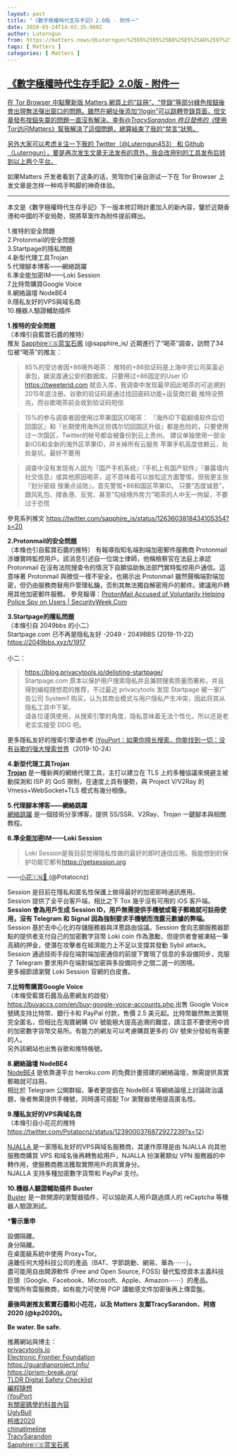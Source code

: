 ```yaml
---
layout: post
title: "《數字極權時代生存手記》2.0版 - 附件一"
date: 2020-05-24T14:03:35.000Z
author: Luterngun
from: https://matters.news/@Luterngun/%25E6%2595%25B8%25E5%25AD%2597%25E6%25A5%25B5%25E6%25AC%258A%25E6%2599%2582%25E4%25BB%25A3%25E7%2594%259F%25E5%25AD%2598%25E6%2589%258B%25E8%25A8%2598-2-0%25E7%2589%2588-%25E9%2599%2584%25E4%25BB%25B6%25E4%25B8%2580-bafyreick62zzimjgjogwn4rsv73jb7mivzlpu4jgj5l7ftqotakzqaylqq
tags: [ Matters ]
categories: [ Matters ]
---
```

<!--1590329015000-->
[《數字極權時代生存手記》2.0版 - 附件一](https://matters.news/@Luterngun/%25E6%2595%25B8%25E5%25AD%2597%25E6%25A5%25B5%25E6%25AC%258A%25E6%2599%2582%25E4%25BB%25A3%25E7%2594%259F%25E5%25AD%2598%25E6%2589%258B%25E8%25A8%2598-2-0%25E7%2589%2588-%25E9%2599%2584%25E4%25BB%25B6%25E4%25B8%2580-bafyreick62zzimjgjogwn4rsv73jb7mivzlpu4jgj5l7ftqotakzqaylqq)
------

<div>
<p><u>在 Tor Browser 中點擊新版 Matters 網頁上的“註冊”、“登錄”等部分綠色按鈕後會出現無法彈出窗口的問題。雖然在網址後添加“/login”可以跳轉登錄頁面，但文章發布按鈕失靈的問題一直沒有解決。幸有</u><em><u><a class="mention" href="https://matters.news/@Tracy_Sarandon" target="_blank" data-display-name="TracySarandon" data-user-name="Tracy_Sarandon" data-id="VXNlcjoyODU3Nw">﻿<span>@TracySarandon</span>﻿</a> 昨日發佈的《</u></em><a href="https://matters.news/@TracySarandon/%E4%BD%BF%E7%94%A8tor%E8%AE%BF%E9%97%AEmatters-bafyreihhgc6camy67k267ga2xnprwftevkrvwotx2ekcek2cupgyhhlzem" target="_blank"><u>使用Tor访问Matters</u></a><u>》幫我解決了這個問題，總算結束了我的“禁言”狀態。</u></p><p><u>另外大家可以考虑关注一下我的 Twitter（@Luterngun453） 和 Github（Luterngun），要是再次发生文章无法发布的意外，我会改用别的工具发布后转到以上两个平台。</u></p><p>如果Matters 开发者看到了这条的话，劳驾你们亲自测试一下在 Tor Browser 上发文章是怎样一种鸡手鸭脚的神奇体验。</p><hr><p>本文是《數字極權時代生存手記》下一版本修訂時計畫加入的新內容，鑒於近期香港和中國的不安局勢，現將草案作為附件提前釋出。</p><p>1.推特的安全問題 <br class="smart">2.Protonmail的安全問題 <br class="smart">3.Startpage的隱私問題 <br class="smart">4.新型代理工具Trojan <br class="smart">5.代理腳本博客——網絡跳躍 <br class="smart">6.準全能加密IM——Loki Session <br class="smart">7.比特幣購買Google Voice <br class="smart">8.網絡論壇 NodeBE4 <br class="smart">9.隱私友好的VPS與域名商 <br class="smart">10.機器人驗證輔助插件</p><p><strong>1.推特的安全問題 </strong><br class="smart">（本條引自藍寶石醬的推特） <br class="smart">推友 <a href="https://twitter.com/sapphire_is" target="_blank">Sapphire🇮🇸蓝宝石酱</a> (@sapphire_is<em>)</em> 近期進行了“喝茶”調查，訪問了34位被“喝茶”的推友：</p><blockquote>85%的受访者因+86境外喝茶： 推特的+86验证码是上海中资公司英富必承包，据说直通公安的数据库，只要用过+86固定的User ID <a href="https://tweeterid.com/" target="_blank">https://tweeterid.com</a> 就会入库，我调查中发现最早因此喝茶的可追溯到2015年底注册。谷歌的验证码是通过找回密码功能+运营商拦截 推特没预兆，而谷歌喝茶前会收到验证码短信</blockquote><blockquote>15%的参与调查者因使用过苹果国区ID喝茶： 『海外ID下载翻墙软件后切回国区』和『长期使用海外区但偶尔切回国区升级』都是危险的，只要使用过一次国区，Twitter的帐号都会被备份到云上贵州。 建议单独使用一部全新iOS和全新的海外区苹果ID，并关掉所有云服务 苹果手机高度依赖云，处处是坑，最好不要用</blockquote><blockquote>调查中没有发现有人因为『国产手机系统』『手机上有国产软件』『暴露墙内社交信息』或其他原因喝茶，这不意味着可以放松这方面警惕，但我更主张『划分密级 按重点设防』，首先警惕+86和国区苹果ID。 只要“态度诚恳”，跟风乳包、撑香港、反党、甚至“勾结境外势力”喝茶的人中无一拘留，不要过于恐慌</blockquote><p>參見系列推文 <a href="https://twitter.com/sapphire_is/status/1263603818434105354?s=20" target="_blank">https://twitter.com/sapphire_is/status/1263603818434105354?s=20</a></p><p><strong>2.Protonmail的安全問題</strong> <br class="smart">（本條也引自藍寶石醬的推特） 有報導指知名端到端加密郵件服務商 Protonmail 涉嫌實時監控用戶。該消息引述自一位瑞士律師，他稱檢察官在法庭上承認 Protonmail 在沒有法院搜查令的情況下自願協助執法部門實時監控用戶通信。這意味著 Protonmail 與微信一樣不安全，也揭示出 Protonmail 雖然聲稱端對端加密，但仍由服務商替用戶管理私鑰，否則其無法獨自解密用戶的郵件。建議用戶轉用其他加密郵件服務。 參見報導：<a href="https://www.securityweek.com/protonmail-accused-voluntarily-helping-police-spy-users" target="_blank">ProtonMail Accused of Voluntarily Helping Police Spy on Users | SecurityWeek.Com</a></p><p><strong>3.Startpage的隱私問題</strong> <br class="smart">（本條引自 2049bbs 的小二）<br class="smart">Startpage.com 已不再是隐私友好 -2049 - 2049BBS (2019-11-22) <a href="https://2049bbs.xyz/t/1917" target="_blank">https://2049bbs.xyz/t/1917</a><br class="smart"><br class="smart"> 小二：</p><blockquote><a href="https://blog.privacytools.io/delisting-startpage/" target="_blank">https://blog.privacytools.io/delisting-startpage/</a><br class="smart">Startpage.com 原本以保护用户搜索隐私并且兼顾搜索质量而著称，并且得到编程随想君的推荐，不过最近 privacytools 发现 Startpage 被一家广告公司 System1 购买，认为其商业模式与用户隐私产生冲突，因此将其从隐私工具中下架。<br class="smart">请各位谨慎使用，从搜索引擎的角度，隐私意味着无法个性化，所以还是老老实实接受 DDG 吧。</blockquote><p>更多隱私友好的搜索引擎请参考 <a href="https://www.iyouport.org/%E5%A6%82%E6%9E%9C%E4%BD%A0%E6%93%85%E9%95%BF%E6%90%9C%E7%B4%A2%EF%BC%8C%E4%BD%A0%E8%83%BD%E6%89%BE%E5%88%B0%E4%B8%80%E5%88%87%EF%BC%9A%E6%B2%A1%E6%9C%89%E8%B0%B7%E6%AD%8C%E7%9A%84%E5%BC%BA%E5%A4%A7/" target="_blank">iYouPort｜如果你擅长搜索，你能找到一切：没有谷歌的强大搜索世界</a>（2019-10-24）</p><p><strong>4.新型代理工具Trojan</strong><a href="https://github.com/trojan-gfw/trojan" target="_blank"><strong><br class="smart">Trojan</strong></a> 是一種新興的網絡代理工具，主打以建立在 TLS 上的多種協議來規避主被動探測和 ISP 的 QoS 限制，在速度上具有優勢，與 Project V/V2Ray 的 Vmess+WebSocket+TLS 模式有幾分相像。</p><p><strong>5.代理腳本博客——網絡跳躍</strong> <br class="smart"><a href="https://www.hijk.pw/" target="_blank">網絡跳躍</a> 是一個技術分享博客，提供 SS/SSR、V2Ray、Trojan 一鍵腳本與相關教程。</p><p><strong>6.準全能加密IM——Loki Session</strong></p><blockquote>Loki Session是我目前觉得隐私性做的最好的即时通信应用。我能想到的保护功能它都有<a href="https://getsession.org/" target="_blank">https://getsession.org</a></blockquote><p>——<a href="https://twitter.com/Potatocnz" target="_blank">小花🇮🇳🌸 </a>(@Potatocnz)</p><p>Session 是目前在隱私和匿名性保護上做得最好的加密即時通訊應用。<br class="smart">Session 提供了全平台客戶端，相比之下 Tox 幾乎沒有可用的 iOS 客戶端。 <br class="smart"><strong>Session 會為用戶生成 Session ID，用戶無需提供手機號或電子郵箱就可註冊使用，沒有 Telegram 和 Signal 因為強制要求手機號而洩露元數據的弊端。</strong><br class="smart">Session 基於去中心化的存儲服務器與洋蔥路由協議。Session 會向志願服務器節點的提供者支付自己的加密數字貨幣 Loki coin 作為激勵，但提供者會被凍結一筆高額的押金，使潛在攻擊者在經濟能力上不足以支撐其發動 Sybil attack。<br class="smart">Session 通過技術手段在端對端加密通信的前提下實現了信息的多設備同步，克服了 Telegram 要求用戶在端對端加密與多設備同步之間二選一的困境。<br class="smart">更多細節請瀏覽 Loki Session 官網的白皮書。</p><p><strong>7.比特幣購買Google Voice </strong><br class="smart">（本條受藍寶石醬及品蔥網友的啟發）<br class="smart"> <a href="https://buyaccs.com/en/buy-google-voice-accounts.php" target="_blank">https://buyaccs.com/en/buy-google-voice-accounts.php </a>出售 Google Voice 號碼支持比特幣、銀行卡和 PayPal 付款，售價 2.5 美元起。比特幣雖然無法實現完全匿名，但相比在淘寶網購 GV 號能極大提高追溯的難度，請注意不要使用中資的加密數字貨幣交易所。有能力的網友可以考慮購買更多的 GV 號來分發給有需要的人。<br class="smart">另外該網站也出售谷歌和推特帳號。</p><p><strong>8.網絡論壇 NodeBE4</strong><br class="smart"><a href="https://be4.herokuapp.com/" target="_blank">NodeBE4</a> 是依靠運平台 heroku.com 的免費計畫搭建的網絡論壇，無需提供真實郵箱就可註冊。<br class="smart">相比於 Telegram 公開群組，筆者更提倡在 NodeBE4 等網絡論壇上討論政治議題，後者無需提供手機號，同時還可搭配 Tor 瀏覽器使用提高匿名性。</p><p><strong>9.隱私友好的VPS與域名商</strong> <br class="smart">（本條引自小花花的推特 <a href="https://twitter.com/Potatocnz/status/1239000376872927239?s=12" target="_blank">https://twitter.com/Potatocnz/status/1239000376872927239?s=12</a>）</p><p><a href="https://njal.la/" target="_blank">NJALLA </a>是一家隱私友好的VPS與域名服務商，其運作原理是由 NJALLA 向其他服務商購買 VPS 和域名後再轉售給用戶，NJALLA 扮演著類似 VPN 服務器的中轉作用，使服務商務法獲取實際用戶的真實身分。<br class="smart">NJALLA 支持多種加密數字貨幣和 PayPal 支付。</p><p><strong>10.機器人驗證輔助插件 Buster</strong><a href="https://github.com/dessant/buster" target="_blank"><br class="smart">Buster</a> 是一款開源的瀏覽器插件，可以協助真人用戶跳過煩人的 reCaptcha 等機器人驗證測試。</p><p><strong>*警示重申</strong></p><p>設備隔離。<br class="smart">身分隔離。<br class="smart">在桌面級系統中使用 Proxy+Tor。 <br class="smart">遠離任何大陸科技公司的產品（BAT、字節跳動、網易、華為⋯⋯）。<br class="smart">盡可能用自由開源軟件 (Free and Open Source, FOSS) 替代監控資本主義科技巨頭（Google、Facebook、Microsoft、Apple、Amazon⋯⋯）的產品。<br class="smart">警惕所有雲服務商，如有能力可使用 PGP 講敏感文件加密後再上傳雲盤。</p><p><strong>最後鸣谢推友藍寶石醬和小花花，以及 Matters 友鄰TracySarandon、柯痞2020 (@kp2020)。</strong></p><p><strong>Be water. Be safe.</strong></p><p>推薦網站與博主：<br class="smart"><a href="https://www.privacytools.io/" target="_blank">privacytools.io</a> <br class="smart"><a href="https://www.eff.org/" target="_blank">Electronic Frontier Foundation</a><a href="https://guardianproject.info/" target="_blank"><br class="smart">https://guardianproject.info/</a><a href="https://prism-break.org/" target="_blank"><br class="smart">https://prism-break.org/</a><a href="https://github.com/hongkonggong/tldr-digital-security" target="_blank"><br class="smart">TLDR Digital Safety Checklist</a> <a href="https://program-think.blogspot.com/" target="_blank"><br class="smart">編程隨想</a><a href="https://www.iyouport.org/" target="_blank"><br class="smart">iYouPort</a><a href="https://cryptoboy.home.blog/" target="_blank"><br class="smart">有關密碼學的科普內容</a><a href="https://matters.news/@uglybull" target="_blank"><br class="smart">UglyBull</a> <a href="https://matters.news/@kp2020" target="_blank"><br class="smart">柯痞2020</a><a href="https://matters.news/@chinatimeline" target="_blank"><br class="smart">chinatimeline</a><a href="https://matters.news/@Tracy_Sarandon" target="_blank"><br class="smart">TracySarandon</a><br class="smart"><a href="https://twitter.com/sapphire_is" target="_blank">Sapphire🇮🇸蓝宝石酱</a></p>
</div>
